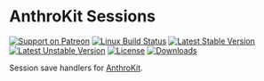 # AnthroKit Sessions

[![Support on Patreon](https://img.shields.io/endpoint.svg?url=https%3A%2F%2Fshieldsio-patreon.herokuapp.com%2Fsoatok&style=flat)](https://patreon.com/soatok)
[![Linux Build Status](https://travis-ci.org/soatok/anthrokit-session.svg?branch=master)](https://travis-ci.org/soatok/anthrokit-session)
[![Latest Stable Version](https://poser.pugx.org/soatok/anthrokit-session/v/stable)](https://packagist.org/packages/soatok/anthrokit-session)
[![Latest Unstable Version](https://poser.pugx.org/soatok/anthrokit-session/v/unstable)](https://packagist.org/packages/soatok/anthrokit-session)
[![License](https://poser.pugx.org/soatok/anthrokit-session/license)](https://packagist.org/packages/soatok/anthrokit-session)
[![Downloads](https://img.shields.io/packagist/dt/soatok/anthrokit-session.svg)](https://packagist.org/packages/soatok/anthrokit-session)

Session save handlers for [AnthroKit](https://github.com/soatok/anthrokit).

